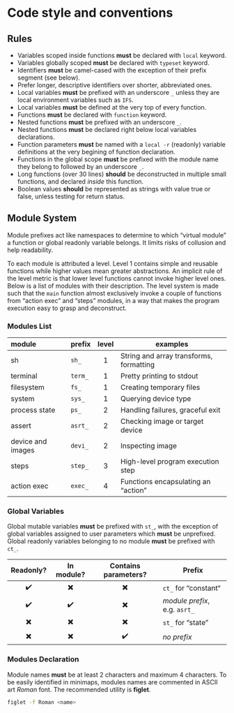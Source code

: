 # Code style and conventions

## Rules

- Variables scoped inside functions **must** be declared with `local` keyword.
- Variables globally scoped **must** be declared with `typeset` keyword.
- Identifiers **must** be camel-cased with the exception of their prefix segment (see below).
- Prefer longer, descriptive identifiers over shorter, abbreviated ones.
- Local variables **must** be prefixed with an underscore `_` unless they are local environment variables such as `IFS`.
- Local variables **must** be defined at the very top of every function.
- Functions **must** be declared with `function` keyword.
- Nested functions **must** be prefixed with an underscore `_`.
- Nested functions **must** be declared right below local variables declarations.
- Function parameters **must** be named with a `local -r` (readonly) variable definitions at the very begining of function declaration.
- Functions in the global scope **must** be prefixed with the module name they belong to followed by an underscore `_`.
- Long functions (over 30 lines) **should** be deconstructed in multiple small functions, and declared _inside_ this function.
- Boolean values **should** be represented as strings with value true or false, unless testing for return status.

## Module System

Module prefixes act like namespaces to determine to which “virtual module” a function or global readonly variable belongs.
It limits risks of collusion and help readability.

To each module is attributed a level. Level 1 contains simple and reusable functions
while higher values mean greater abstractions. An implicit rule of the level metric is that lower level functions cannot invoke higher level ones.
Below is a list of modules with their description. The level system is made such that
the `main` function almost exclusively invoke a couple of functions from “action exec” and “steps”
modules, in a way that makes the program execution easy to grasp and deconstruct.

### Modules List

| module            | prefix  | level | examples                                |
| :---------------- | ------- | :---: | --------------------------------------- |
| sh                | `sh_`   |   1   | String and array transforms, formatting |
| terminal          | `term_` |   1   | Pretty printing to stdout               |
| filesystem        | `fs_`   |   1   | Creating temporary files                |
| system            | `sys_`  |   1   | Querying device type                    |
| process state     | `ps_`   |   2   | Handling failures, graceful exit        |
| assert            | `asrt_` |   2   | Checking image or target device         |
| device and images | `devi_` |   2   | Inspecting image                        |
| steps             | `step_` |   3   | High-level program execution step       |
| action exec       | `exec_` |   4   | Functions encapsulating an “action”     |

### Global Variables

Global mutable variables **must** be prefixed with `st_`,
with the exception of global variables assigned to user parameters which **must** be unprefixed.
Global readonly variables belonging to no module **must** be prefixed with `ct_`.

|   Readonly?   |    In module?    |   Contains parameters?   | Prefix                        |
| :----------------------: | :----------------------: | :----------------------: | ----------------------------- |
|    :heavy_check_mark:    | :heavy_multiplication_x: | :heavy_multiplication_x: | `ct_` for “constant“          |
|    :heavy_check_mark:    |    :heavy_check_mark:    | :heavy_multiplication_x: | _module prefix_, e.g. `asrt_` |
| :heavy_multiplication_x: | :heavy_multiplication_x: | :heavy_multiplication_x: | `st_` for “state”             |
| :heavy_multiplication_x: | :heavy_multiplication_x: |    :heavy_check_mark:    | _no prefix_                   |

### Modules Declaration

Module names **must** be at least 2 characters and maximum 4 characters.
To be easily identified in minimaps, modules names are commented in ASCII art _Roman_ font.
The recommended utility is **figlet**.

```bash
figlet -f Roman <name>
```
